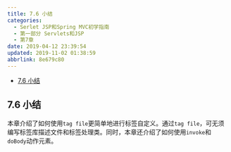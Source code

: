 ```yaml
---
title: 7.6 小结
categories: 
  - Serlet JSP和Spring MVC初学指南
  - 第一部分 Servlets和JSP
  - 第7章
date: 2019-04-12 23:39:54
updated: 2019-11-02 01:38:59
abbrlink: 8e679c80
---
```

- [7.6 小结](/ReadingNotes/8e679c80/#7-6-小结)

<!--more-->
<script src="https://cdn.bootcss.com/jquery/3.4.0/jquery.slim.min.js"></script>
<script>$(document).ready(function () {$(".post-body > ul:nth-child(1)").hide();});</script>

<!--end-->
## 7.6 小结 ##
本章介绍了如何使用`tag file`更简单地进行标签自定义。通过`tag file`，可无须编写标签库描述文件和标签处理类。同时，本章还介绍了如何使用`invoke`和`doBody`动作元素。
